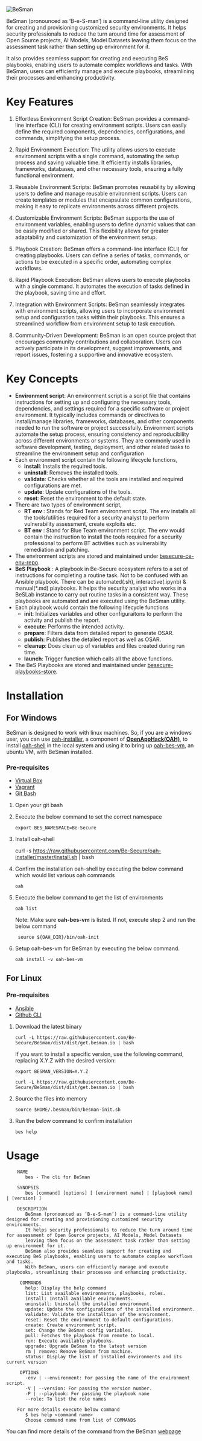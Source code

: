 ![BeSman](./BeSman-logo-horizontal.png)

BeSman (pronounced as ‘B-e-S-man’) is a command-line utility designed for creating and provisioning customized security environments. It helps security professionals to reduce the turn around time for assessment of Open Source projects, AI Models, Model Datasets leaving them focus on the assessment task rather than setting up environment for it.

It also provides seamless support for creating and executing BeS playbooks, enabling users to automate complex workflows and tasks. With BeSman, users can efficiently manage and execute playbooks, streamlining their processes and enhancing productivity.


# Key Features

1. Effortless Environment Script Creation: BeSman provides a command-line interface (CLI) for creating environment scripts. Users can easily define the required components, dependencies, configurations, and commands, simplifying the setup process.

2. Rapid Environment Execution: The utility allows users to execute environment scripts with a single command, automating the setup process and saving valuable time. It efficiently installs libraries, frameworks, databases, and other necessary tools, ensuring a fully functional environment.

3. Reusable Environment Scripts: BeSman promotes reusability by allowing users to define and manage reusable environment scripts. Users can create templates or modules that encapsulate common configurations, making it easy to replicate environments across different projects.

4. Customizable Environment Scripts: BeSman supports the use of environment variables, enabling users to define dynamic values that can be easily modified or shared. This flexibility allows for greater adaptability and customization of the environment setup.

5. Playbook Creation: BeSman offers a  command-line interface (CLI) for creating playbooks. Users can define a series of tasks, commands, or actions to be executed in a specific order, automating complex workflows.

6. Rapid Playbook Execution: BeSman allows users to execute playbooks with a single command. It automates the execution of tasks defined in the playbook, saving time and effort.

7. Integration with Environment Scripts: BeSman seamlessly integrates with environment scripts, allowing users to incorporate environment setup and configuration tasks within their playbooks. This ensures a streamlined workflow from environment setup to task execution.

8. Community-Driven Development: BeSman is an open source project that encourages community contributions and collaboration. Users can actively participate in its development, suggest improvements, and report issues, fostering a supportive and innovative ecosystem.  
 


# Key Concepts

- **Environment script**: An environment script is a script file that contains instructions for setting up and configuring the necessary tools, dependencies, and settings required for a specific software or project environment. It typically includes commands or directives to install/manage libraries, frameworks, databases, and other components needed to run the software or project successfully. Environment scripts automate the setup process, ensuring consistency and reproducibility across different environments or systems. They are commonly used in software development, testing, deployment, and other related tasks to streamline the environment setup and configuration
- Each environment script contain the following lifecycle functions,
  - **install**: Installs the required tools.
  - **uninstall**: Removes the installed tools.
  - **validate**: Checks whether all the tools are installed and required configurations are met.
  - **update**: Update configurations of the tools.
  - **reset**: Reset the environment to the default state.
- There are two types of environment script,
  - **RT env** : Stands for Red Team environment script. The env installs all the tools/utilities required for a security analyst to perform vulnerability assessment, create exploits etc.
  - **BT env** : Stand for Blue Team environment script. The env would contain the instruction to install the tools required for a security professional to perform BT activities such as vulnerability remediation and patching.
- The environment scripts are stored and maintained under [besecure-ce-env-repo](https://github.com/Be-Secure/besecure-ce-env-repo).
- **BeS Playbook** : A playbook in Be-Secure ecosystem refers to a set of instructions for completing a routine task. Not to be confused with an Ansible playbook. There can be automated(.sh), interactive(.ipynb) & manual(*.md) playbooks. It helps the security analyst who works in a BeSLab instance to carry out routine tasks in a consistent way. These playbooks are automated and are executed using the BeSman utility.
- Each playbook would contain the following lifecycle functions
  - **init**: Initializes variables and other configuraitons to perform the activity and publish the report.
  - **execute**: Performs the intended activity.
  - **prepare**: Filters data from detailed report to generate OSAR.
  - **publish**: Publishes the detailed report as well as OSAR.
  - **cleanup**: Does clean up of variables and files created during run time.
  - **launch**: Trigger function which calls all the above functions.
- The BeS Playbooks are stored and maintained under [besecure-playbooks-store](https://github.com/Be-Secure/besecure-playbooks-store).

# Installation

## For Windows

BeSman is designed to work with linux machines. So, if you are a windows user, you can use [oah-installer](https://github.com/be-secure/oah-installer), a component of [**OpenAppHack(OAH)**](https://openapphack.github.io/OAH/), to install [oah-shell](https://github.com/be-secure/oah-shell) in the local system and using it to bring up [oah-bes-vm](https://github.com/be-secure/oah-bes-vm), an ubuntu VM, with BeSman installed.

### Pre-requisites

- <a href="https://www.virtualbox.org/" target="_blank">Virtual Box</a>
- <a href="https://www.vagrantup.com/" target="_blank">Vagrant</a>
- <a href="https://gitforwindows.org/" target="_blank">Git Bash</a>

1.  Open your git bash

2.  Execute the below command to set the correct namespace

        export BES_NAMESPACE=Be-Secure

3.  Install oah-shell

    curl -s https://raw.githubusercontent.com/Be-Secure/oah-installer/master/install.sh | bash

4.  Confirm the installation oah-shell by executing the below command which would list various oah commands

        oah

5.  Execute the below command to get the list of environments

        oah list

    Note: Make sure **oah-bes-vm** is listed. If not, execute step 2 and run the below command

         source ${OAH_DIR}/bin/oah-init

6.  Setup oah-bes-vm for BeSman by executing the below command.

        oah install -v oah-bes-vm

## For Linux

### Pre-requisites

- <a href="https://docs.ansible.com/ansible/latest/installation_guide/intro_installation.html" target="_blank">Ansible</a>
- <a href="https://github.com/cli/cli/blob/trunk/docs/install_linux.md" target="_blank">Github CLI</a>

1.  Download the latest binary

        curl -L https://raw.githubusercontent.com/Be-Secure/BeSman/dist/dist/get.besman.io | bash


    If you want to install a specific version, use the following command, replacing X.Y.Z with the desired version:

        export BESMAN_VERSION=X.Y.Z
        
        curl -L https://raw.githubusercontent.com/Be-Secure/BeSman/dist/dist/get.besman.io | bash

2.  Source the files into memory

        source $HOME/.besman/bin/besman-init.sh

3.  Run the below command to confirm installation

        bes help

# Usage

        NAME
           bes - The cli for BeSman  
          
        SYNOPSIS  
           bes [command] [options] [ [environment name] | [playbook name] | [version] ] 
          
        DESCRIPTION
           BeSman (pronounced as ‘B-e-S-man’) is a command-line utility designed for creating and provisioning customized security environments.
           It helps security professionals to reduce the turn around time for assessment of Open Source projects, AI Models, Model Datasets
           leaving them focus on the assessment task rather than setting up environment for it.
           BeSman also provides seamless support for creating and executing BeS playbooks, enabling users to automate complex workflows and tasks.
           With BeSman, users can efficiently manage and execute playbooks, streamlining their processes and enhancing productivity.
          
         COMMANDS 
           help: Display the help command 
           list: List available environments, playbooks, roles. 
           install: Install available environments. 
           uninstall: Uninstall the installed environment. 
           update: Update the configurations of the installed environment. 
           validate: Validate the installtion of the environment. 
           reset: Reset the environment to default configurations. 
           create: Create environment script. 
           set: Change the BeSman config variables. 
           pull: Fetches the playbook from remote to local. 
           run: Execute available playbooks. 
           upgrade: Upgrade BeSman to the latest version 
           rm | remove: Remove BeSman from machine. 
           status: Display the list of installed environments and its current version 
          
         OPTIONS 
           -env | --environment: For passing the name of the environment script. 
           -V | --version: For passing the version number. 
           -P | --playbook: For passing the playbook name 
           --role: To list the role names 
          
        For more details execute below command
           $ bes help <command name>
           Choose command name from list of COMMANDS
  

You can find more details of the command from the BeSman [webpage](https://be-secure.github.io/Be-Secure/bes-besman-details/)
